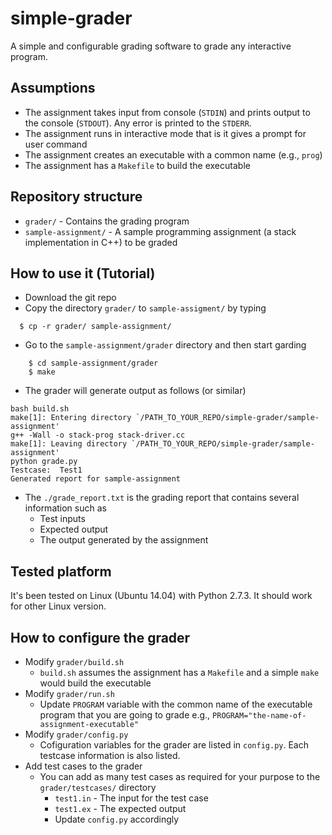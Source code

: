 # simple-grader
A simple and configurable grading software to grade any interactive program.

## Assumptions
  - The assignment takes input from console (`STDIN`) and prints output to the console (`STDOUT`). Any error is printed to the `STDERR`.
  - The assignment runs in interactive mode that is it gives a prompt for user command
  - The assignment creates an executable with a common name (e.g., `prog`)
  - The assignment has a `Makefile` to build the executable


## Repository structure

  - `grader/` - Contains the grading program
  - `sample-assignment/` - A sample programming assignment (a stack implementation in C++) to be graded

## How to use it (Tutorial)

  - Download the git repo
  - Copy the directory `grader/` to `sample-assigment/` by typing

```
  $ cp -r grader/ sample-assignment/
```

  - Go to the `sample-assignment/grader` directory and then start garding
```  
    $ cd sample-assignment/grader
    $ make
```
  - The grader will generate output as follows (or similar)
```
bash build.sh
make[1]: Entering directory `/PATH_TO_YOUR_REPO/simple-grader/sample-assignment'
g++ -Wall -o stack-prog stack-driver.cc
make[1]: Leaving directory `/PATH_TO_YOUR_REPO/simple-grader/sample-assignment'
python grade.py
Testcase:  Test1
Generated report for sample-assignment

```
  - The `./grade_report.txt` is the grading report that contains several information such as 
    -  Test inputs
    -  Expected output
    -  The output generated by the assignment

## Tested platform

It's been tested on Linux (Ubuntu 14.04) with Python 2.7.3. It should work for other Linux version.
    
## How to configure the grader

  - Modify `grader/build.sh`
    - `build.sh` assumes the assignment has a `Makefile` and a simple `make` would build the executable
  - Modify `grader/run.sh`
    - Update `PROGRAM` variable with the common name of the executable program that you are going to grade e.g., `PROGRAM="the-name-of-assignment-executable"`
  - Modify `grader/config.py`
    - Cofiguration variables for the grader are listed in `config.py`. Each testcase information is also listed.
  - Add test cases to the grader
    - You can add as many test cases as required for your purpose to the `grader/testcases/` directory
      - `test1.in` - The input for the test case
      - `test1.ex` - The expected output
      - Update `config.py` accordingly



